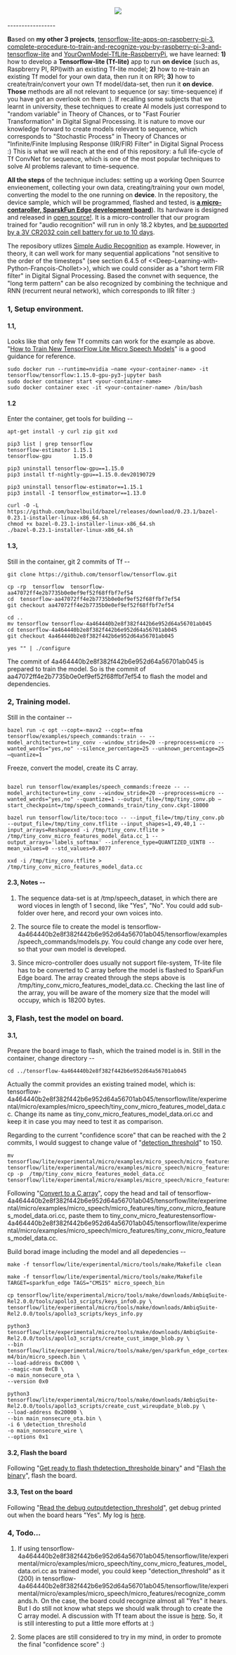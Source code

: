 <div align="center">
  <img src="https://www.tensorflow.org/images/tf_logo_transp.png"><br><br>
</div>
-----------------

**B**ased on  **my other 3 projects**, [tensorflow-lite-apps-on-raspberry-pi-3](https://github.com/huaxiaozhong1/tensorflow-lite-apps-on-raspberry-pi-3),  [complete-procedure-to-train-and-recognize-you-by-raspberry-pi-3-and-tensorflow-lite](https://github.com/huaxiaozhong1/complete-procedure-to-train-and-recognize-you-by-raspberry-pi-3-and-tensorflow-lite) and [YourOwnModel-TfLite-RaspberryPi](https://github.com/huaxiaozhong1/YourOwnModel-TfLite-RaspberryPi), we have learned: **1)** how to develop a **Tensorflow-lite (Tf-lite)** app to run  **on device** (such as, Raspbrerry PI, RPI)with an existing Tf-lite model; **2)** how to re-train an existing Tf model for your own data, then run it on RPI; **3)** how to create/train/convert your own Tf model/data-set, then run it **on device**.   
**Those** methods are all not relevant to sequence (or say: time-sequence) if you have got an overlook on them :). If recalling some subjects that we learnt in university, these techniques to create AI models just correspond to "random variable" in Theory of Chances, or to "Fast Fourier Transformation" in Digital Signal Processing. It is nature to move our knowledge forward to create models relevant to sequence, which corresponds to "Stochastic Process" in Theory of Chances or "Infinite/Finite Implusing Response (IIR/FIR) Filter" in Digital Signal Process :) This is what we will reach at the end of this repository: a full life-cycle of Tf ConvNet for sequence, which is one of the most popular techniques to solve AI problems ralevant to time-sequence. 

**All the steps** of the technique includes: setting up a working Open Sourrce envieonement, collecting your own data, creating/training your own model, converting the model to the one running on **device**. 
In the repository, the device sample, which will be programmed, flashed and tested, is **[a micro-contaroller, SparskFun Edge development board](https://codelabs.developers.google.com/codelabs/sparkfun-tensorflow/#0)**). Its hardware is designed and released in [open source!](https://github.com/sparkfun/SparkFun_Edge). It is a micro-controller that our program trained for "audio recognition" will run in only 18.2 kbytes, and [be supported by a 3V CR2032 coin cell battery for up to 10 days](https://www.sparkfun.com/products/15170).

The reposibory utlizes [Simple Audio Recognition](https://github.com/tensorflow/docs/blob/master/site/en/r1/tutorials/sequences/audio_recognition.md#simple-audio-recognition) as example. However, in theory, it can well work for many sequential applications "not sensitive to the order of the timesteps" (see section 6.4.5 of <<Deep-Learning-with-Python-François-Chollet>>), which we could consider as a "short term FIR filter" in Digital Signal Processing. 
Based the convnet with sequence, the "long term pattern" can be also recognized by combining the technique and RNN (recurrent neural network), which corresponds to IIR filter :)

### 1,  Setup environment.
#### 1.1, 
Looks like that only few Tf commits can work for the example as above. "[How to Train New TensorFlow Lite Micro Speech Models](https://www.digikey.com/en/maker/projects/how-to-train-new-tensorflow-lite-micro-speech-models/e9480d4a38264604a2bf0336ce11aa9e)" is a good guidance for reference. 
```
sudo docker run --runtime=nvidia –name <your-container-name> -it tensorflow/tensorflow:1.15.0-gpu-py3-jupyter bash
sudo docker container start <your-container-name>
sudo docker container exec -it <your-container-name> /bin/bash 
```
#### 1.2
Enter the container, get tools for building --
```
apt-get install -y curl zip git xxd

pip3 list | grep tensorflow
tensorflow-estimator 1.15.1             
tensorflow-gpu       1.15.0

pip3 uninstall tensorflow-gpu==1.15.0
pip3 install tf-nightly-gpu==1.15.0.dev20190729

pip3 uninstall tensorflow-estimator==1.15.1
pip3 install -I tensorflow_estimator==1.13.0

curl -O -L https://github.com/bazelbuild/bazel/releases/download/0.23.1/bazel-0.23.1-installer-linux-x86_64.sh
chmod +x bazel-0.23.1-installer-linux-x86_64.sh
./bazel-0.23.1-installer-linux-x86_64.sh 
```

#### 1.3,
Still in the container, git 2 commits of Tf --
```
git clone https://github.com/tensorflow/tensorflow.git

cp -rp  tensorflow  tensorflow-aa47072ff4e2b7735b0e0ef9ef52f68ffbf7ef54
cd  tensorflow-aa47072ff4e2b7735b0e0ef9ef52f68ffbf7ef54
git checkout aa47072ff4e2b7735b0e0ef9ef52f68ffbf7ef54

cd ..
mv tensorflow tensorflow-4a464440b2e8f382f442b6e952d64a56701ab045
cd tensorflow-4a464440b2e8f382f442b6e952d64a56701ab045
git checkout 4a464440b2e8f382f442b6e952d64a56701ab045

yes "" | ./configure

```
The commit of 4a464440b2e8f382f442b6e952d64a56701ab045 is prepared to train the model. 
So is the commit of aa47072ff4e2b7735b0e0ef9ef52f68ffbf7ef54  to flash the model and dependencies. 

### 2, Training model.

Still in the container --
```
bazel run -c opt --copt=-mavx2 --copt=-mfma tensorflow/examples/speech_commands:train -- --model_architecture=tiny_conv --window_stride=20 --preprocess=micro --wanted_words="yes,no" --silence_percentage=25 --unknown_percentage=25 –quantize=1
```
Freeze, convert the model, create its C array.
```

bazel run tensorflow/examples/speech_commands:freeze -- --model_architecture=tiny_conv --window_stride=20 --preprocess=micro --wanted_words="yes,no" --quantize=1 --output_file=/tmp/tiny_conv.pb –start_checkpoint=/tmp/speech_commands_train/tiny_conv.ckpt-18000

bazel run tensorflow/lite/toco:toco -- --input_file=/tmp/tiny_conv.pb --output_file=/tmp/tiny_conv.tflite --input_shapes=1,49,40,1 --input_arrays=Reshapexxd -i /tmp/tiny_conv.tflite > /tmp/tiny_conv_micro_features_model_data.cc_1 --output_arrays='labels_softmax' --inference_type=QUANTIZED_UINT8 --mean_values=0 --std_values=9.8077

xxd -i /tmp/tiny_conv.tflite > /tmp/tiny_conv_micro_features_model_data.cc
```
#### 2.3, Notes --
1) The sequence data-set is at /tmp/speech_dataset, in which there are word vioces in length of 1 second, like "Yes", "No". You could add sub-folder over here, and record your own voices into.

2) The source file to create the model is tensorflow-4a464440b2e8f382f442b6e952d64a56701ab045/tensorflow/examples/speech_commands/models.py. You could change any code over here, so that your own model is developed. 

3) Since micro-controller does usually not support file-system, Tf-lite file has to be converted to C array before the model is flashed to SparkFun Edge board. The array created through the steps above is /tmp/tiny_conv_micro_features_model_data.cc. Checking the last line of the array, you will be aware of the momery size that the model will occupy, which is 18200 bytes.

### 3, Flash, test the model on board.
#### 3.1,
Prepare the board image to flash, which the trained model is in.
Still in the container, change directory --
```
cd ../tensorflow-4a464440b2e8f382f442b6e952d64a56701ab045
```
Actually the commit provides an existing trained model, which is: tensorflow-4a464440b2e8f382f442b6e952d64a56701ab045/tensorflow/lite/experimental/micro/examples/micro_speech/tiny_conv_micro_features_model_data.cc. Change its name as tiny_conv_micro_features_model_data.ori.cc and keep it in case you may need to test it as comparison.

Regarding to the current "confidence score" that can be reached with the 2 commits, I would suggest to change value of "[detection_threshold](tensorflow-4a464440b2e8f382f442b6e952d64a56701ab045/tensorflow/lite/experimental/micro/examples/micro_speech/micro_features/recognize_commands.h)" to 150.
```
mv tensorflow/lite/experimental/micro/examples/micro_speech/micro_features/tiny_conv_micro_features_model_data.cc 
tensorflow/lite/experimental/micro/examples/micro_speech/micro_features/tiny_conv_micro_features_model_data.ori.cc
cp -p  /tmp/tiny_conv_micro_features_model_data.cc tensorflow/lite/experimental/micro/examples/micro_speech/micro_features
```
Following "[Convert to a C array](https://www.tensorflow.org/lite/microcontrollers/build_convert#convert_to_a_c_array)", copy the head and tail of tensorflow-4a464440b2e8f382f442b6e952d64a56701ab045/tensorflow/lite/experimental/micro/examples/micro_speech/micro_features/tiny_conv_micro_features_model_data.ori.cc, paste them to tiny_conv_micro_featurestensorflow-4a464440b2e8f382f442b6e952d64a56701ab045/tensorflow/lite/experimental/micro/examples/micro_speech/micro_features/tiny_conv_micro_features_model_data.cc.

Build borad image including the model and all depedencies --
```
make -f tensorflow/lite/experimental/micro/tools/make/Makefile clean

make -f tensorflow/lite/experimental/micro/tools/make/Makefile TARGET=sparkfun_edge TAGS="CMSIS" micro_speech_bin

cp tensorflow/lite/experimental/micro/tools/make/downloads/AmbiqSuite-Rel2.0.0/tools/apollo3_scripts/keys_info0.py \
tensorflow/lite/experimental/micro/tools/make/downloads/AmbiqSuite-Rel2.0.0/tools/apollo3_scripts/keys_info.py

python3 tensorflow/lite/experimental/micro/tools/make/downloads/AmbiqSuite-Rel2.0.0/tools/apollo3_scripts/create_cust_image_blob.py \
--bin tensorflow/lite/experimental/micro/tools/make/gen/sparkfun_edge_cortex-m4/bin/micro_speech.bin \
--load-address 0xC000 \
--magic-num 0xCB \
-o main_nonsecure_ota \
--version 0x0

python3 tensorflow/lite/experimental/micro/tools/make/downloads/AmbiqSuite-Rel2.0.0/tools/apollo3_scripts/create_cust_wireupdate_blob.py \
--load-address 0x20000 \
--bin main_nonsecure_ota.bin \
-i 6 \detection_threshold
-o main_nonsecure_wire \
--options 0x1
```

#### 3.2, Flash the board
Following "[Get ready to flash thdetection_thresholde binary](https://codelabs.developers.google.com/codetection_thresholddelabs/sparkfun-tensorflow/#4)" and "[Flash the binary](httpdetection_thresholds://codelabs.developers.google.com/codetection_thresholddelabs/sparkfun-tensorflow/#5)", flash the board.

#### 3.3, Test on the board
Following "[Read the debug outputdetection_threshold](https://codelabs.developers.google.com/codelabs/sparkfun-tensorflow/#8)", get debug printed out when the board hears "Yes". My log is [here](model-trained-by-the-commits.png).

### 4, Todo...
1) If using tensorflow-4a464440b2e8f382f442b6e952d64a56701ab045/tensorflow/lite/experimental/micro/examples/micro_speech/tiny_conv_micro_features_model_data.ori.cc as trained model, you could keep "detection_threshold" as it (200) in tensorflow-4a464440b2e8f382f442b6e952d64a56701ab045/tensorflow/lite/experimental/micro/examples/micro_speech/micro_features/recognize_commands.h. On the case, the board could recognize almost all "Yes" it hears.
But I do still not know what steps we should walk through to create the C array model. A discussion with Tf team about the issue is [here](https://github.com/tensorflow/tensorflow/issues/33778). So, it is still interesting to put a little more efforts at :)

2) Some places are still considered to try in my mind, in order to promote the final "confidence score" :)




